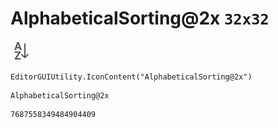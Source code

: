 # AlphabeticalSorting@2x `32x32`
<img src="/img/AlphabeticalSorting@2x.png" width=32 height=32>

``` CSharp
EditorGUIUtility.IconContent("AlphabeticalSorting@2x")
```
```
AlphabeticalSorting@2x
```
```
7687558349484904409
```
